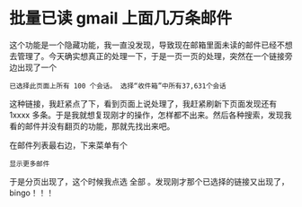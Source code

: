 # 批量已读 gmail 上面几万条邮件

这个功能是一个隐藏功能，我一直没发现，导致现在邮箱里面未读的邮件已经不想去管理了。今天确实想真正的处理一下，于是一页一页的处理，突然在一个链接旁边出现了一个  

```
已选择此页面上所有 100 个会话。 选择“收件箱”中所有37,631个会话
```

这种链接，我赶紧点了下，看到页面上说处理了，我赶紧刷新下页面发现还有 1xxxx 多条。于是我就想复现刚才的操作，怎样都不出来。然后各种搜索，发现我看的邮件并没有翻页的功能，那就先找出来吧。

在邮件列表最右边，下来菜单有个

```
显示更多邮件
```

于是分页出现了，这个时候我点选 全部 。发现刚才那个已选择的链接又出现了，bingo！！！

